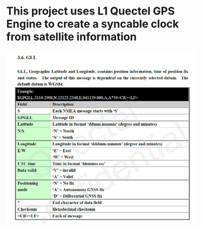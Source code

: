 # This project uses L1 Quectel GPS Engine to create a syncable clock from satellite information

![alt text](https://github.com/akkadhim/GPS-Sync-Clock/blob/master/protocol.png?raw=true)


